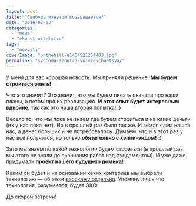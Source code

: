 ```yaml
---
layout: post
title: "Свобода изнутри возвращается!"
date: "2016-02-03"
categories: 
  - "news"
  - "eko-stroitelstvo"
tags: 
  - "novosti"
coverImage: "onthehill-e1454521254403.jpg"
permalink: "svoboda-iznutri-vozvraschaetsya/"
---
```


У меня для вас хорошая новость. Мы приняли решение. **Мы будем строиться опять!**

Что это значит? Это значит, что мы будем писать сначала про наши планы, а потом про их реализацию. **И этот опыт будет интересным вдвойне**, так как это наша вторая попытка! :)

Весело то, что мы пока не знаем где будем строиться и на какие деньги (их у нас пока нет). Но в прошлый раз было так же. И земля сама нашла нас, а денег больших и не потребовалось. Думаем, что и в этот раз у нас всё получится, но только **обязательно с хэппи-эндом!** :)

Зато мы знаем по какой технологии будем строиться (в прошлый раз мы этого не знали до окончания работ над фундаментом). И уже даже придумали **проект нашего будущего домика!**

Каким он будет и на основании каких критериев мы выбрали технологию — об этом [расскажу отдельно](/planiruem-buduschuyu-stroyku/). Упомяну лишь что технология, разумеется, будет ЭКО.

До скорой встречи!
